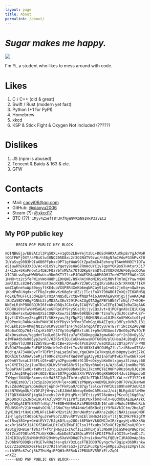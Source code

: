 ```yaml
---
layout: page
title: About
permalink: /about/
---
```


# ***Sugar makes me happy.***

<img src="https://github-readme-stats.vercel.app/api?username=xiaoyu2006&show_icons=true&icon_color=0366d6&text_color=24292e&bg_color=ffffff&hide_title=false&count_private=true" />

I'm Yi, a student who likes to mess around with code.


# Likes

1. C / C++ (old & great)
2. Swift / Rust (modern yet fast)
3. Python (+1 for PyPI)
4. Homebrew
5. xkcd
6. KSP & Stick Fight & Oxygen Not Included (?????)

# Dislikes

1. JS (npm is abused)
2. Tencent & Baidu & 163 & etc.
3. GFW

# Contacts

- Mail: [caoyi06@qq.com](mailto:caoyi06@qq.com)
- GitHub: [@xiaoyu2006](https://github.com/xiaoyu2006)
- Steam (?): [@xkcd17](https://steamcommunity.com/id/xiaoyu2006)
- BTC (??): `1Myv4Z5efT8TJRfNyW9WXSN91WxP3zvEC2`

## My PGP public key

```
-----BEGIN PGP PUBLIC KEY BLOCK-----

mQINBGEjp/EBEACzl3PqSOXL+v1gOb2LBwYejtzUL+D6Ed4HRXAuXkpB/YgJoWoR
tQGfPWFjDXY/aPBiGlw38NQ205D8xL2r3Q2N4TV9zwc/h58yNfmCVdwFG3hPvXf0
IUYaSsg90B3h9IuOB6PFphxcOPT1gtWuW9CtZpaEmCk4Eeho+pT6AnWNHDIYIQTw
eSjuwRhBk83X3D/Ac+OiXSYLPgety9sOW67RmHcUYC1y7qpVYGK9s97H4tyrXJi7
J/k12o+5RnPnowtz4bBJFOzr6TnMVAs7OTdDKpG/SmDTuIVXOXGWJ6F60yncQQAn
XIC3ULvwDywHWW09wUsa9Dm0KTY7lsxPJGW4ESMAgARM8OMJ7neW7T0EF0AGzGGS
1HMR+tz2c5feFW1xVWoHH8hLE9nQWE/89kR4jVRoMIKSxRiM8VfRmTmEYPuwrM9X
zmRlU3Ls82H4VoU0nUat3eoKXBb/QWuwRkY2JWCvCCgIR/ubRaZx5rXR4K8/fIkV
umZIqKnehuWp89oyyftKE4upVXSP8R4XeKb6eqbRCay9lp1+o0z7jnEq+nQw8+ps
jKodPm8LNgdxcvIFDqJryHKvKzK0g6rj8Z/jIlciFnXY790ABOfZmXQzZI6XRNSQ
PoEXEfMuFFCs3d4EBPCYOzAnNQ5dL7ctBwfNQDf4i6JAMAhEWyKWjg5jjwARAQAB
tBdZaSBDYW8gPGNhb3lpMDZAcXEuY29tPokCUgQTAQgAPBYhBN4YfnNqf/7+EOB+
NNEeLRihPBU0BQJhI6fxAhsDBQsJCAcCAyICAQYVCgkICwIEFgIDAQIeBwIXgAAK
CRDRHi0YoTwVNMSAEACxoGFRpCdY9rySCajRjjjvEQxJvt+QjMQFgnA8cIQiUXGg
SODd6eFsxXwQMmnQXSiCOQRkXow/5i5NHw59KQEk2HHrTznaTuydsJ0csaP+UEY+
DjvftDYOseyZkcgB91T/SHX+yas/5jYNpP2jlRQM3N9iLo1OJMsXnSFWKxtc0ly4
/D9PmnkLRWkNd4HvPNNYJ61dYPDyV+3fPm+3TohGqi0NAEEqtU/8MFyz0VhZLI31
PduEkbICm+0MmjNQ15n0CRV8cnmf1nFjVqbl6YqpAfDtyU7eTE7rTiNczKZA0yWB
S6o6xCGDp764/sCqzKi0GY/37VptGqMqEBrti6Ll+p5eUN3AnolVOeO0p2Pw7Q/E
48x9nsakwo/VggdntTadLe6EA+PO1zu7aPX5UDnpgUW3gmw64Onpfr2n30vGySS/
oIWFWAdbdeO86yp2ynRJ/0ZR5r6IQuCoEHwHxwsNDTG0BN/plUHea24LBbqEOrVx
OrgDUwYlUJ0KIzZW5YBu+4D7CBe+zOv+0olPsUiRRT/waOXDiaJ2QYzpP7rlFPMO
0V0JdZ9mqbHnFaFNP1QNbrk9eZrO1+tTuvBfU03XlW9COUMgZfL/1ztR6vmST3Vz
h0djg/A734HKByvTrTDfkYIhaLse5mFsuLYqeCNM+Ie7NxgKLdHb0pmy1w9tZ7kC
DQRhI6fxARAAv5eMjsT99FoZ4InPefRWd9WfggA3yyU21noTaMTwkx7hwX6k7bo4
pO9n6Y7wswL355FLsQ5+uQFyn2PguqeHGz913D+oDcyybKm8mlxgoya3lzmayc6U
y+JXYETXj2zjluoTBeLKDLWv5fnWSARr5lje78y+BhuG+jA/W/bSuU/1nm0hqP8S
fp8aPXAF1w0O/tWMxt1u2rqLa3yH098bAN1Du1JkcmMQTeIM0Ph9RUz6mybJQz30
1FTcJeqINFqd56Fc0D2/BImrSO7PgqKhk2X4rPUVYv8OqKRGHQ0t4Jus10ApmJoO
TYMgytlNUVQnSxnnsrUcMA33TJybJTbfdsqRXJcZTQbJ288yD7LYALrcYFJYZCr6
fV0eQEzm83/lz3z5pZoDojdKM+le+oQUEYzPNpWyx4eBWBL9yk9pOF70VaI6aNwU
8vsZdoWW2goYpGAdHpYjAphd+TFkPpa9/C87qyfzelcw7YHYzU2SO9hm9PJnUR1X
Ac5N70WqmQk/CYDFJFjW+qvJcEJJWmlhkeuyEe0mChMUxazJ/oijBLRgdiGfaM9e
21FQD3XNAhSFjkg9AJnexhs2VrRjMiqPkrL9FEtizy9576eWmxjPKceOj1Kg0Ru/
IK6DOcR7ZG3Nbw19C4TA3lyWdY7V11rUf5z8CPUxlbmdFHlV+8Qdmb8AEQEAAYkC
NgQYAQgAIBYhBN4YfnNqf/7+EOB+NNEeLRihPBU0BQJhI6fxAhsMAAoJENEeLRih
PBU0SOcP/21WrmA0sOCHLlJSNuCYqchM44nWzldBKBc8jiY9fN4VkICtm/2bqAgT
2yM1VW1rtHyOzOMLHFsib4PxM2st2Aj3mnUWxMtnzwRXns2eDGcCNAX1ceuaCNOF
JiHjlgdyCt40SGk7guJYeF9p7zJDVuRPYVmIEllNH624iOjvTltjNC3Mk7Fh2gfM
nCtRsq58G+p+G+WtEVY7/EJgkDfLcp2OOst8F5W+VkUQMCJeIR/rgxyHjx9kXkRA
acxRr1d45tJiACKfZAWGuLDtCuEUIWaFJElsuJffxubxJK5vXCf2p3NEnaH/RD+t
A20CgjQH81erf8h37f+ftrjHay21xzAcfILIzkhLHjal3NG0RjbiaSMeqPBGprSc
fQfZcaO7QBluW17VzN/KKHou8xbDd87a3BQcaMY9fsFD3IP9chiOXISu+1eADL7i
3JNIDIUyB15sMb0tROH29vWoy5XaVNDUqDTs3+six8xwPhLFQEUrI1RAODmAp8ks
2vObb9PQ9DQksYOiE7wR9q34s+g9/YDzLqzFTBIODO7EyngcYwFBgipxDbDRshkw
LQ2/Z3oDW2mX0sFGs1F37RJlnYx0/SG3+j2YZiPu3Xp7p+pRMp2u3vqsS2VpYl3c
rsth3EBc67sCj5kZTHcMgiRPQH3rRERmNi2PBXUEV55EiEfzZqOl
=nXZ2
-----END PGP PUBLIC KEY BLOCK-----
```